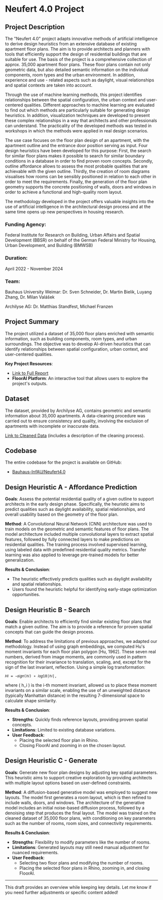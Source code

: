# Neufert 4.0 Project

## Project Description
The "Neufert 4.0" project adapts innovative methods of artificial intelligence to derive design heuristics from an extensive database of existing apartment floor plans. The aim is to provide architects and planners with tools that efficiently support the design of residential buildings that are suitable for use. The basis of the project is a comprehensive collection of approx. 35,000 apartment floor plans. These floor plans contain not only geometric data, but also detailed semantic information on the individual components, room types and the urban environment. In addition, experience and use - related aspects such as daylight, visual relationships and spatial contexts are taken into account. 

Through the use of machine learning methods, this project identifies relationships between the spatial configuration, the urban context and user-centered qualities. Different approaches to machine learning are evaluated to find out which methods are particularly suitable for generating design heuristics. In addition, visualization techniques are developed to present these complex relationships in a way that architects and other professionals can understand. The practicality of the developed methods was tested in workshops in which the methods were applied in real design scenarios. 

The use case focuses on the floor plan design of an apartment, with the apartment outline and the entrance door position serving as input. Four design heuristics have been developed for this purpose: First, the search for similar floor plans makes it possible to search for similar boundary conditions in a database in order to find proven room concepts. Secondly, outline affordance allows  to assess the most probable qualities that are achievable with the given outline. Thirdly, the creation of room diagrams visualises how rooms can be sensibly positioned in relation to each other in order to meet the requirements. Finally, the generation of the floor plan geometry supports  the concrete positioning of walls, doors and windows in order to achieve a functional and high-quality room layout. 

The methodology developed in the project offers valuable insights into the use of artificial intelligence in the architectural design process and at the same time opens up new perspectives in housing research. 

### Funding Agency:
Federal Institute for Research on Building, Urban Affairs and Spatial Development (BBSR) on behalf of the German Federal Ministry for Housing, Urban Development, and Building (BMWSB)
### Duration: 
April 2022 - November 2024
### Team:
Bauhaus University Weimar: Dr. Sven Schneider, Dr. Martin Bielik, Luyang Zhang, Dr. Milan Valášek 

Archilyse AG: Dr. Matthias Standfest, Michael Franzen

## Project Summary
The project utilized a dataset of 35,000 floor plans enriched with semantic information, such as building components, room types, and urban surroundings. The objective was to develop AI-driven heuristics that can identify relationships between spatial configuration, urban context, and user-centered qualities.

**Key Project Resources**:
- [Link to Full Report](#)
- **FloorAI Platform**: An interactive tool that allows users to explore the project's outputs.

## Dataset
The dataset, provided by Archilyse AG, contains geometric and semantic information about 35,000 apartments. A data-cleaning procedure was carried out to ensure consistency and quality, involving the exclusion of apartments with incomplete or inaccurate data.

[Link to Cleaned Data](https://doi.org/10.5281/zenodo.14223942) (includes a description of the cleaning process).

## Codebase
The entire codebase for the project is available on GitHub:
- [Bauhaus-InfAU/Neufert4.0](https://github.com/Bauhaus-InfAU/Neufert4.0)

## Design Heuristic A - Affordance Prediction
**Goals**: Assess the potential residential quality of a given outline to support architects in the early design phase. Specifically, the heuristic aims to predict qualities such as daylight availability, spatial relationships, and overall usability based on the geometry of the floor plan.

**Method**: A Convolutional Neural Network (CNN) architecture was used to train models on the geometric and semantic features of floor plans. The model architecture included multiple convolutional layers to extract spatial features, followed by fully connected layers to make predictions on residential qualities. The training process involved supervised learning, using labeled data with predefined residential quality metrics. Transfer learning was also applied to leverage pre-trained models for better generalization.

**Results & Conclusion**:
- The heuristic effectively predicts qualities such as daylight availability and spatial relationships.
- Users found the heuristic helpful for identifying early-stage optimization opportunities.

## Design Heuristic B - Search
**Goals**: Enable architects to efficiently find similar existing floor plans that match a given outline. The aim is to provide a reference for proven spatial concepts that can guide the design process.

**Method**: To address the limitations of previous approaches, we adapted our methodology. Instead of using graph embeddings, we computed Hu's moment invariants for each floor plan polygon [Hu, 1962]. These seven real numbers, derived from image moments, are commonly used in pattern recognition for their invariance to translation, scaling, and, except for the sign of the last invariant, reflection. Using a simple log transformation:

```
𝐻𝑖 = −𝑠𝑖𝑔𝑛(ℎ𝑖) ∗ 𝑙𝑜𝑔10|ℎ𝑖|,
```

where \( h_i \) is the i-th moment invariant, allowed us to place these moment invariants on a similar scale, enabling the use of an unweighted distance (typically Manhattan distance) in the resulting 7-dimensional space to calculate shape similarity.

**Results & Conclusion**:
- **Strengths**: Quickly finds reference layouts, providing proven spatial concepts.
- **Limitations**: Limited to existing database variations.
- **User Feedback**:
  - Placing the selected floor plan in Rhino.
  - Closing FloorAI and zooming in on the chosen layout.

## Design Heuristic C - Generate
**Goals**: Generate new floor plan designs by adjusting key spatial parameters. This heuristic aims to support creative exploration by providing architects with multiple layout options based on user-defined constraints.

**Method**: A diffusion-based generative model was employed to suggest new layouts. The model first generates a room layout, which is then refined to include walls, doors, and windows. The architecture of the generative model includes an initial noise-based diffusion process, followed by a denoising step that produces the final layout. The model was trained on the cleaned dataset of 35,000 floor plans, with conditioning on key parameters such as the number of rooms, room sizes, and connectivity requirements.

**Results & Conclusion**:
- **Strengths**: Flexibility to modify parameters like the number of rooms.
- **Limitations**: Generated layouts may still need manual adjustment for nuanced requirements.
- **User Feedback**:
  - Selecting two floor plans and modifying the number of rooms.
  - Placing the selected floor plans in Rhino, zooming in, and closing FloorAI.

---

This draft provides an overview while keeping key details. Let me know if you need further adjustments or specific content added!
